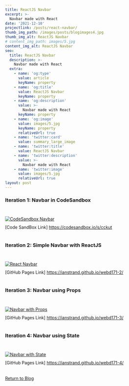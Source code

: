```yaml
---
title: ReactJS Navbar
excerpt: >-
  Navbar made with React
date: '2021-12-10'
projectlink: /posts/react-navbar/
thumb_img_path: /images/posts/blogimages4.jpg
thumb_img_alt: ReactJS Navbar
# content_img_path: images/5.jpg
content_img_alt: ReactJS Navbar
seo:
  title: ReactJS Navbar
  description: >-
    Navbar made with React
  extra:
    - name: 'og:type'
      value: article
      keyName: property
    - name: 'og:title'
      value: ReactJS Navbar
      keyName: property
    - name: 'og:description'
      value: >-
        Navbar made with React
      keyName: property
    - name: 'og:image'
      value: images/5.jpg
      keyName: property
      relativeUrl: true
    - name: 'twitter:card'
      value: summary_large_image
    - name: 'twitter:title'
      value: ReactJS Navbar
    - name: 'twitter:description'
      value: >-
        Navbar made with React
    - name: 'twitter:image'
      value: images/5.jpg
      relativeUrl: true
layout: post
---
```

### Iteration 1: Navbar in CodeSandbox
<br />
<a href="https://codesandbox.io/s/cckut" target="_blank">
  <img alt="CodeSandbox Navbar" src="/images/posts/blogimages1.jpg" style="padding-top:10px;padding-bottom:10px;">
</a>
<br />
[Code SandBox Link] <a href="https://codesandbox.io/s/cckut" target="_blank">https://codesandbox.io/s/cckut</a><br /><br />

### Iteration 2: Simple Navbar with ReactJS
<br />
<a href="https://ianstrand.github.io/webd171-2/" target="_blank">
  <img alt="React Navbar" src="/images/posts/blogimages2.jpg" style="padding-top:10px;padding-bottom:10px;">
</a>
<br />
[GitHub Pages Link] <a href="https://ianstrand.github.io/webd171-2/" target="_blank">https://ianstrand.github.io/webd171-2/</a><br /><br />

### Iteration 3: Navbar using Props
<br />
<a href="https://ianstrand.github.io/webd171-3/" target="_blank">
  <img alt="Navbar with Props" src="/images/posts/blogimages3.jpg" style="padding-top:10px;padding-bottom:10px;">
</a>
<br />
[GitHub Pages Link] <a href="https://ianstrand.github.io/webd171-3/" target="_blank">https://ianstrand.github.io/webd171-3/</a><br /><br />

### Iteration 4: Navbar using State
<br />
<a href="https://ianstrand.github.io/webd171-4/" target="_blank">
  <img alt="Navbar with State" src="/images/posts/blogimages4.jpg" style="padding-top:10px;padding-bottom:10px;">
</a>
<br />
[GitHub Pages Link] <a href="https://ianstrand.github.io/webd171-4/" target="_blank">https://ianstrand.github.io/webd171-4/</a><br /><br />
<br />
<a class="button" href="/blog/">
  Return to Blog
</a>